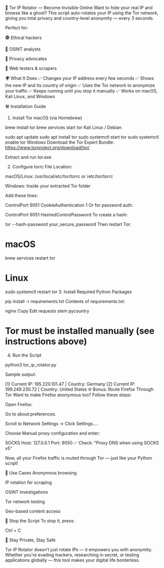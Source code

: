 🧅 Tor IP Rotator — Become Invisible Online
Want to hide your real IP and browse like a ghost?
This script auto-rotates your IP using the Tor network, giving you total privacy and country-level anonymity — every 3 seconds.

Perfect for:

🕵️ Ethical hackers

🧠 OSINT analysts

🧼 Privacy advocates

🧪 Web testers & scrapers

🌍 What It Does
✅ Changes your IP address every few seconds
✅ Shows the new IP and its country of origin
✅ Uses the Tor network to anonymize your traffic
✅ Keeps running until you stop it manually
✅ Works on macOS, Kali Linux, and Windows

🛠 Installation Guide
1. Install Tor
macOS (via Homebrew)

brew install tor
brew services start tor
Kali Linux / Debian

sudo apt update
sudo apt install tor
sudo systemctl start tor
sudo systemctl enable tor
Windows
Download the Tor Expert Bundle:
https://www.torproject.org/download/tor/

Extract and run tor.exe

2. Configure torrc File
Location:

macOS/Linux: /usr/local/etc/tor/torrc or /etc/tor/torrc

Windows: Inside your extracted Tor folder

Add these lines:

ControlPort 9051
CookieAuthentication 1
Or for password auth:

ControlPort 9051
HashedControlPassword <your-password-hash>
To create a hash:

tor --hash-password your_secure_password
Then restart Tor:

# macOS
brew services restart tor

# Linux
sudo systemctl restart tor
3. Install Required Python Packages

pip install -r requirements.txt
Contents of requirements.txt:

nginx
Copy
Edit
requests
stem
pycountry

# Tor must be installed manually (see instructions above)

4. Run the Script
   
python3 tor_ip_rotator.py

Sample output:

[1] Current IP: 185.220.101.47 | Country: Germany
[2] Current IP: 199.249.230.72 | Country: United States
🌐 Bonus: Route Firefox Through Tor
Want to make Firefox anonymous too? Follow these steps:

Open Firefox.

Go to about:preferences.

Scroll to Network Settings → Click Settings....

Choose Manual proxy configuration and enter:


SOCKS Host: 127.0.0.1
Port: 9050
✅ Check: "Proxy DNS when using SOCKS v5"

Now, all your Firefox traffic is routed through Tor — just like your Python script!

🧪 Use Cases
Anonymous browsing

IP rotation for scraping

OSINT investigations

Tor network testing

Geo-based content access

🛑 Stop the Script
To stop it, press:

Ctrl + C

🔐 Stay Private, Stay Safe

Tor IP Rotator doesn’t just rotate IPs — it empowers you with anonymity. Whether you're evading trackers, researching in secret, or testing applications globally — this tool makes your digital life borderless.

